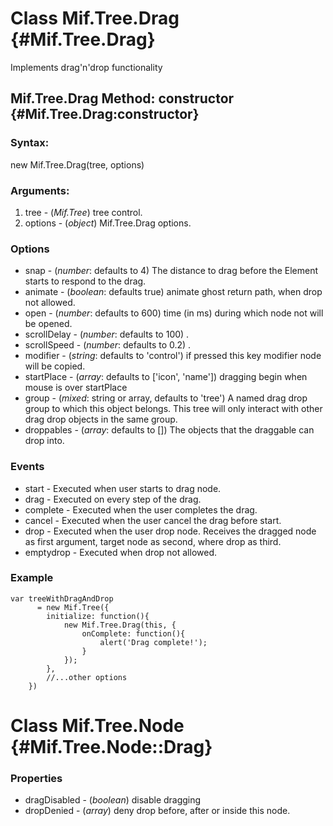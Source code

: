 Class Mif.Tree.Drag {#Mif.Tree.Drag}
====================================
Implements drag'n'drop functionality

Mif.Tree.Drag Method: constructor {#Mif.Tree.Drag:constructor}
----------------------------------------------------------

### Syntax:

new Mif.Tree.Drag(tree, options)

### Arguments:

1. tree - (*Mif.Tree*) tree control.
2. options - (*object*) Mif.Tree.Drag options.

### Options

* snap           - (*number*: defaults to 4) The distance to drag before the Element starts to respond to the drag.
* animate        - (*boolean*: defaults true) animate ghost return path, when drop not allowed.
* open           - (*number*: defaults to 600) time (in ms) during which node not will be opened.
* scrollDelay    - (*number*: defaults to 100) .
* scrollSpeed    - (*number*: defaults to 0.2) .
* modifier       - (*string*: defaults to 'control') if pressed this key modifier node will be copied.
* startPlace     - (*array*: defaults to ['icon', 'name']) dragging begin when mouse is over startPlace
* group          - (*mixed*: string or array, defaults to 'tree') A named drag drop group to which this object belongs. This tree will only interact with other drag drop objects in the same group.
* droppables     - (*array*: defaults to []) The objects that the draggable can drop into.

### Events

* start     - Executed when user starts to drag node.
* drag      - Executed on every step of the drag.
* complete  - Executed when the user completes the drag.
* cancel    - Executed when the user cancel the drag before start.
* drop      - Executed when the user drop node. Receives the dragged node as first argument, target node as second, where drop as third.
* emptydrop - Executed when drop not allowed.


### Example

    var treeWithDragAndDrop
          = new Mif.Tree({
            initialize: function(){
                new Mif.Tree.Drag(this, {
                    onComplete: function(){
                        alert('Drag complete!');
                    }
                });
            },
            //...other options
        })
                  
Class Mif.Tree.Node {#Mif.Tree.Node::Drag}
==========================================

### Properties

* dragDisabled - (*boolean*) disable dragging
* dropDenied  -  (*array*) deny drop before, after or inside this node.